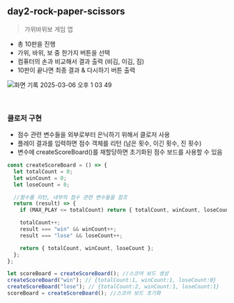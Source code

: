 ## day2-rock-paper-scissors

> 가위바위보 게임 앱

- 총 10판을 진행
- 가위, 바위, 보 중 한가지 버튼을 선택
- 컴퓨터의 손과 비교해서 결과 출력 (비김, 이김, 짐)
- 10판이 끝나면 최종 결과 & 다시하기 버튼 출력

![화면 기록 2025-03-06 오후 1 03 49](https://github.com/user-attachments/assets/94b5be85-eb0d-45d8-9706-e0ccf70b7da7)

<br>

### 클로저 구현

- 점수 관련 변수들을 외부로부터 은닉하기 위해서 클로저 사용
- 플레이 결과를 입력하면 점수 객체를 리턴 (남은 횟수, 이긴 횟수, 진 횟수)
- 변수에 createScoreBoard()를 재할당하면 초기화된 점수 보드를 사용할 수 있음

```javascript
const createScoreBoard = () => {
  let totalCount = 0;
  let winCount = 0;
  let loseCount = 0;

  //함수를 리턴, 내부의 점수 관련 변수들을 참조
  return (result) => {
    if (MAX_PLAY <= totalCount) return { totalCount, winCount, loseCount };

    totalCount++;
    result === "win" && winCount++;
    result === "lose" && loseCount++;

    return { totalCount, winCount, loseCount };
  };
};

let scoreBoard = createScoreBoard(); //스코어 보드 생성
createScoreBoard("win"); // {totalCount:1, winCount:1, loseCount:0}
createScoreBoard("lose"); // {totalCount:2, winCount:1, loseCount:1}
scoreBoard = createScoreBoard(); //스코어 보드 초기화
```

<br>
